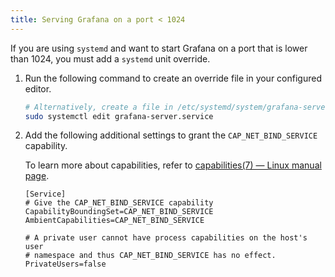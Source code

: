 ```yaml
---
title: Serving Grafana on a port < 1024
---
```


If you are using `systemd` and want to start Grafana on a port that is lower than 1024, you must add a `systemd` unit override.

1. Run the following command to create an override file in your configured editor.

   ```bash
   # Alternatively, create a file in /etc/systemd/system/grafana-server.service.d/override.conf
   sudo systemctl edit grafana-server.service
   ```

1. Add the following additional settings to grant the `CAP_NET_BIND_SERVICE` capability.

   To learn more about capabilities, refer to [capabilities(7) — Linux manual page](https://man7.org/linux/man-pages/man7/capabilities.7.html).

   ```
   [Service]
   # Give the CAP_NET_BIND_SERVICE capability
   CapabilityBoundingSet=CAP_NET_BIND_SERVICE
   AmbientCapabilities=CAP_NET_BIND_SERVICE

   # A private user cannot have process capabilities on the host's user
   # namespace and thus CAP_NET_BIND_SERVICE has no effect.
   PrivateUsers=false
   ```
